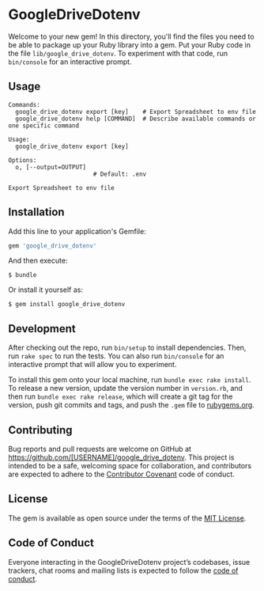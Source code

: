 # GoogleDriveDotenv

Welcome to your new gem! In this directory, you'll find the files you need to be able to package up your Ruby library into a gem. Put your Ruby code in the file `lib/google_drive_dotenv`. To experiment with that code, run `bin/console` for an interactive prompt.

## Usage
```
Commands:
  google_drive_dotenv export [key]    # Export Spreadsheet to env file
  google_drive_dotenv help [COMMAND]  # Describe available commands or one specific command

Usage:
  google_drive_dotenv export [key]

Options:
  o, [--output=OUTPUT]
                        # Default: .env

Export Spreadsheet to env file
```


## Installation

Add this line to your application's Gemfile:

```ruby
gem 'google_drive_dotenv'
```

And then execute:

    $ bundle

Or install it yourself as:

    $ gem install google_drive_dotenv


## Development

After checking out the repo, run `bin/setup` to install dependencies. Then, run `rake spec` to run the tests. You can also run `bin/console` for an interactive prompt that will allow you to experiment.

To install this gem onto your local machine, run `bundle exec rake install`. To release a new version, update the version number in `version.rb`, and then run `bundle exec rake release`, which will create a git tag for the version, push git commits and tags, and push the `.gem` file to [rubygems.org](https://rubygems.org).

## Contributing

Bug reports and pull requests are welcome on GitHub at https://github.com/[USERNAME]/google_drive_dotenv. This project is intended to be a safe, welcoming space for collaboration, and contributors are expected to adhere to the [Contributor Covenant](http://contributor-covenant.org) code of conduct.

## License

The gem is available as open source under the terms of the [MIT License](https://opensource.org/licenses/MIT).

## Code of Conduct

Everyone interacting in the GoogleDriveDotenv project’s codebases, issue trackers, chat rooms and mailing lists is expected to follow the [code of conduct](https://github.com/[USERNAME]/google_drive_dotenv/blob/master/CODE_OF_CONDUCT.md).
